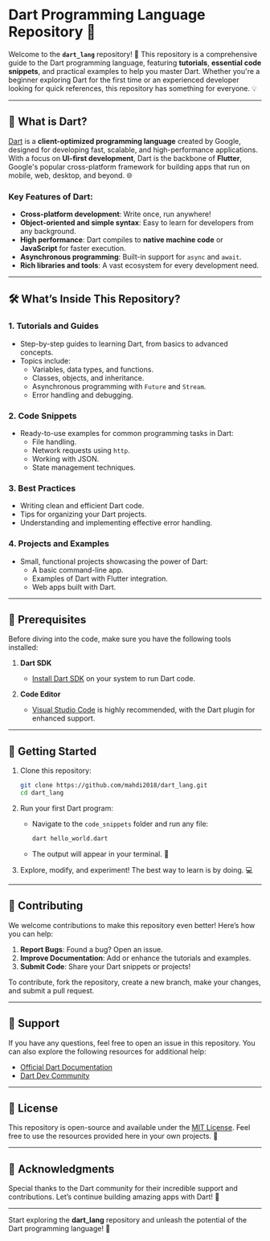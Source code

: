 # Dart Programming Language Repository 🌟

Welcome to the **`dart_lang`** repository! 🚀 This repository is a comprehensive guide to the Dart programming language, featuring **tutorials**, **essential code snippets**, and practical examples to help you master Dart. Whether you're a beginner exploring Dart for the first time or an experienced developer looking for quick references, this repository has something for everyone. 💡

---

## 📖 What is Dart?

[Dart](https://dart.dev/) is a **client-optimized programming language** created by Google, designed for developing fast, scalable, and high-performance applications. With a focus on **UI-first development**, Dart is the backbone of **Flutter**, Google's popular cross-platform framework for building apps that run on mobile, web, desktop, and beyond. 🌐

### Key Features of Dart:
- **Cross-platform development**: Write once, run anywhere!  
- **Object-oriented and simple syntax**: Easy to learn for developers from any background.  
- **High performance**: Dart compiles to **native machine code** or **JavaScript** for faster execution.  
- **Asynchronous programming**: Built-in support for `async` and `await`.  
- **Rich libraries and tools**: A vast ecosystem for every development need.

---

## 🛠️ What’s Inside This Repository?

### 1. **Tutorials and Guides**
   - Step-by-step guides to learning Dart, from basics to advanced concepts.
   - Topics include:
     - Variables, data types, and functions.  
     - Classes, objects, and inheritance.  
     - Asynchronous programming with `Future` and `Stream`.  
     - Error handling and debugging.  

### 2. **Code Snippets**
   - Ready-to-use examples for common programming tasks in Dart:
     - File handling.
     - Network requests using `http`.  
     - Working with JSON.  
     - State management techniques.

### 3. **Best Practices**
   - Writing clean and efficient Dart code.
   - Tips for organizing your Dart projects.  
   - Understanding and implementing effective error handling.

### 4. **Projects and Examples**
   - Small, functional projects showcasing the power of Dart:
     - A basic command-line app.
     - Examples of Dart with Flutter integration.  
     - Web apps built with Dart.

---

## 🔧 Prerequisites

Before diving into the code, make sure you have the following tools installed:

1. **Dart SDK**  
   - [Install Dart SDK](https://dart.dev/get-dart) on your system to run Dart code.  

2. **Code Editor**  
   - [Visual Studio Code](https://code.visualstudio.com/) is highly recommended, with the Dart plugin for enhanced support.  

---

## 🚀 Getting Started

1. Clone this repository:  
   ```bash
   git clone https://github.com/mahdi2018/dart_lang.git
   cd dart_lang
   ```
   
2. Run your first Dart program:
   - Navigate to the `code_snippets` folder and run any file:  
     ```bash
     dart hello_world.dart
     ```
   - The output will appear in your terminal. 🎉

3. Explore, modify, and experiment! The best way to learn is by doing. 💻

---

## 🤝 Contributing

We welcome contributions to make this repository even better! Here’s how you can help:  
1. **Report Bugs**: Found a bug? Open an issue.  
2. **Improve Documentation**: Add or enhance the tutorials and examples.  
3. **Submit Code**: Share your Dart snippets or projects!  

To contribute, fork the repository, create a new branch, make your changes, and submit a pull request.

---

## 💬 Support

If you have any questions, feel free to open an issue in this repository. You can also explore the following resources for additional help:  
- [Official Dart Documentation](https://dart.dev/docs)  
- [Dart Dev Community](https://dart.dev/community)

---

## 📜 License

This repository is open-source and available under the [MIT License](LICENSE). Feel free to use the resources provided here in your own projects. 🙌

---

## 🌟 Acknowledgments

Special thanks to the Dart community for their incredible support and contributions. Let’s continue building amazing apps with Dart! 🎉

--- 

Start exploring the **dart_lang** repository and unleash the potential of the Dart programming language! 🚀
